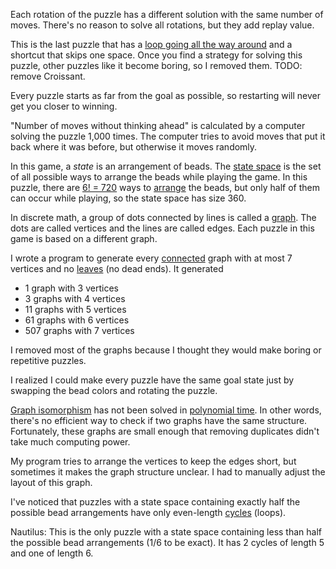 Each rotation of the puzzle has a different solution with the same number of moves. There's no reason to solve all rotations, but they add replay value.

This is the last puzzle that has a [loop going all the way around](https://en.wikipedia.org/wiki/Hamiltonian_path) and a shortcut that skips one space. Once you find a strategy for solving this puzzle, other puzzles like it become boring, so I removed them. TODO: remove Croissant.

Every puzzle starts as far from the goal as possible, so restarting will never get you closer to winning.

"Number of moves without thinking ahead" is calculated by a computer solving the puzzle 1,000 times. The computer tries to avoid moves that put it back where it was before, but otherwise it moves randomly.

In this game, a *state* is an arrangement of beads. The [state space](https://en.wikipedia.org/wiki/State_space) is the set of all possible ways to arrange the beads while playing the game. In this puzzle, there are [6! = 720](https://en.wikipedia.org/wiki/Factorial) ways to [arrange](https://en.wikipedia.org/wiki/Permutation) the beads, but only half of them can occur while playing, so the state space has size 360.

In discrete math, a group of dots connected by lines is called a [graph](https://en.wikipedia.org/wiki/Graph_(discrete_mathematics)). The dots are called vertices and the lines are called edges. Each puzzle in this game is based on a different graph.

I wrote a program to generate every [connected](https://en.wikipedia.org/wiki/Connectivity_%28graph_theory%29) graph with at most 7 vertices and no [leaves](https://en.wikipedia.org/wiki/Tree_(graph_theory)) (no dead ends). It generated
- 1 graph with 3 vertices
- 3 graphs with 4 vertices
- 11 graphs with 5 vertices
- 61 graphs with 6 vertices
- 507 graphs with 7 vertices

I removed most of the graphs because I thought they would make boring or repetitive puzzles.

I realized I could make every puzzle have the same goal state just by swapping the bead colors and rotating the puzzle.

[Graph isomorphism](https://en.wikipedia.org/wiki/Graph_isomorphism) has not been solved in [polynomial time](https://en.wikipedia.org/wiki/P_(complexity)). In other words, there's no efficient way to check if two graphs have the same structure. Fortunately, these graphs are small enough that removing duplicates didn't take much computing power.

My program tries to arrange the vertices to keep the edges short, but sometimes it makes the graph structure unclear. I had to manually adjust the layout of this graph.

I've noticed that puzzles with a state space containing exactly half the possible bead arrangements have only even-length [cycles](https://en.wikipedia.org/wiki/Cycle_%28graph_theory%29) (loops).

Nautilus: This is the only puzzle with a state space containing less than half the possible bead arrangements (1/6 to be exact). It has 2 cycles of length 5 and one of length 6.
